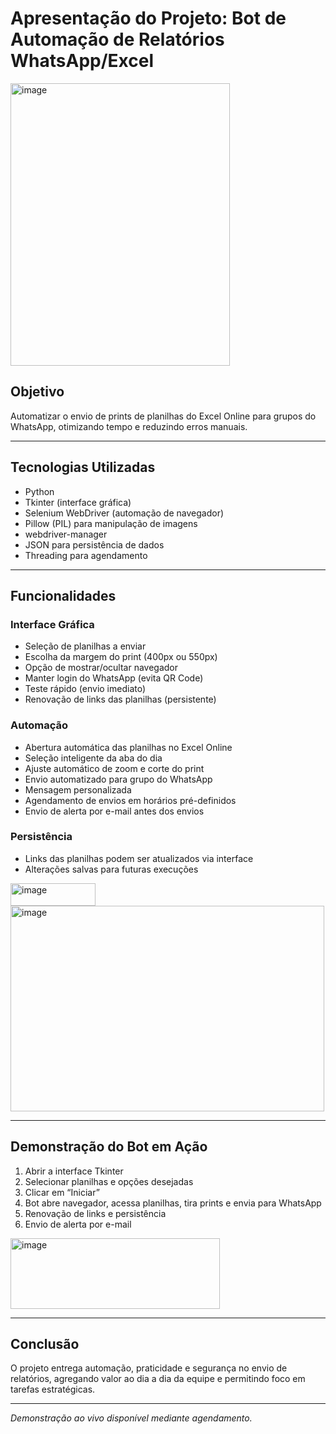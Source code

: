 # Apresentação do Projeto: Bot de Automação de Relatórios WhatsApp/Excel

<img width="351" height="452" alt="image" src="https://github.com/user-attachments/assets/b8e7d65c-37f5-47b9-bca8-c35dba1a5bd7" />



## Objetivo
Automatizar o envio de prints de planilhas do Excel Online para grupos do WhatsApp, otimizando tempo e reduzindo erros manuais.

---

## Tecnologias Utilizadas
- Python
- Tkinter (interface gráfica)
- Selenium WebDriver (automação de navegador)
- Pillow (PIL) para manipulação de imagens
- webdriver-manager
- JSON para persistência de dados
- Threading para agendamento

---

## Funcionalidades

### Interface Gráfica
- Seleção de planilhas a enviar
- Escolha da margem do print (400px ou 550px)
- Opção de mostrar/ocultar navegador
- Manter login do WhatsApp (evita QR Code)
- Teste rápido (envio imediato)
- Renovação de links das planilhas (persistente)


### Automação
- Abertura automática das planilhas no Excel Online
- Seleção inteligente da aba do dia
- Ajuste automático de zoom e corte do print
- Envio automatizado para grupo do WhatsApp
- Mensagem personalizada
- Agendamento de envios em horários pré-definidos
- Envio de alerta por e-mail antes dos envios

### Persistência
- Links das planilhas podem ser atualizados via interface
- Alterações salvas para futuras execuções

<img width="136" height="36" alt="image" src="https://github.com/user-attachments/assets/c8e2454b-6bf8-431f-b522-c4196bc884e7" />

<img width="502" height="329" alt="image" src="https://github.com/user-attachments/assets/d7b252ea-4035-41ba-8250-682c7558f295" />


---

## Demonstração do Bot em Ação
1. Abrir a interface Tkinter
2. Selecionar planilhas e opções desejadas
3. Clicar em “Iniciar”
4. Bot abre navegador, acessa planilhas, tira prints e envia para WhatsApp
5. Renovação de links e persistência
6. Envio de alerta por e-mail

<img width="335" height="113" alt="image" src="https://github.com/user-attachments/assets/b18de44a-539e-4ca1-a914-92608f9203ce" />


---

## Conclusão
O projeto entrega automação, praticidade e segurança no envio de relatórios, agregando valor ao dia a dia da equipe e permitindo foco em tarefas estratégicas.

---

*Demonstração ao vivo disponível mediante agendamento.*
